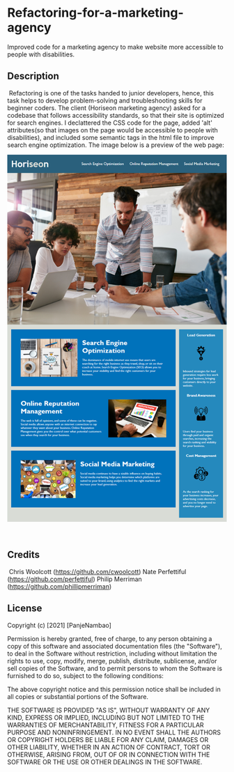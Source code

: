# Refactoring-for-a-marketing-agency
Improved code for a marketing agency to make website more accessible to people with disabilities.
​
## Description 
​
Refactoring is one of the tasks handed to junior developers, hence, this task helps to develop problem-solving and troubleshooting skills for beginner coders.
The client (Horiseon marketing agency) asked for a codebase that follows accessibility standards, so that their site is optimized for search engines.
I declattered the CSS code for the page,
added 'alt' attributes(so that images on the page would be accessible to people with disabilities), 
and included some semantic tags in the html file to improve search engine optimization. 
The image below is a preview of the web page:

![picture](./assets/Hoseon.png)


​

## Credits
​
Chris Woolcott (https://github.com/cwoolcott)
Nate Perfettiful (https://github.com/perfettiful)
Philip Merriman (https://github.com/phillipmerriman)
​
​
​
## License
​Copyright (c) [2021] [PanjeNambao]

Permission is hereby granted, free of charge, to any person obtaining a copy
of this software and associated documentation files (the "Software"), to deal
in the Software without restriction, including without limitation the rights
to use, copy, modify, merge, publish, distribute, sublicense, and/or sell
copies of the Software, and to permit persons to whom the Software is
furnished to do so, subject to the following conditions:

The above copyright notice and this permission notice shall be included in all
copies or substantial portions of the Software.

THE SOFTWARE IS PROVIDED "AS IS", WITHOUT WARRANTY OF ANY KIND, EXPRESS OR
IMPLIED, INCLUDING BUT NOT LIMITED TO THE WARRANTIES OF MERCHANTABILITY,
FITNESS FOR A PARTICULAR PURPOSE AND NONINFRINGEMENT. IN NO EVENT SHALL THE
AUTHORS OR COPYRIGHT HOLDERS BE LIABLE FOR ANY CLAIM, DAMAGES OR OTHER
LIABILITY, WHETHER IN AN ACTION OF CONTRACT, TORT OR OTHERWISE, ARISING FROM,
OUT OF OR IN CONNECTION WITH THE SOFTWARE OR THE USE OR OTHER DEALINGS IN THE
SOFTWARE.

​
